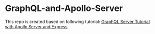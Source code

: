 # GraphQL-and-Apollo-Server

This repo is created based on following tutorial:
<a href="https://www.robinwieruch.de/graphql-apollo-server-tutorial/">GraphQL Server Tutorial with Apollo Server and Express</a>
